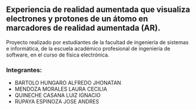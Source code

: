 ## Experiencia de realidad aumentada que visualiza electrones y protones de un átomo en marcadores de realidad aumentada (AR).
Proyecto realizado por estudiantes de la facultad de ingeniería de sistemas e informática, de la escuela académico profesional de ingeniería de software, en el curso de física electrónica.
### Integrantes:

 - BARTOLO HUNGARO ALFREDO JHONATAN
 - MENDOZA MORALES LAURA CECILIA
 - QUINECHE CASANA LUIZ IGNACIO
 - RUPAYA ESPINOZA JOSE ANDRES
 
 
